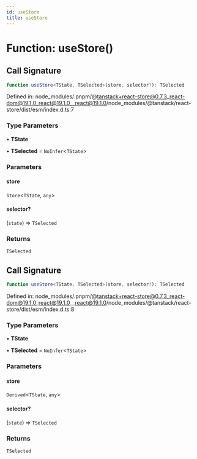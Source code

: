```yaml
---
id: useStore
title: useStore
---
```


<!-- DO NOT EDIT: this page is autogenerated from the type comments -->

# Function: useStore()

## Call Signature

```ts
function useStore<TState, TSelected>(store, selector?): TSelected
```

Defined in: node\_modules/.pnpm/@tanstack+react-store@0.7.3\_react-dom@19.1.0\_react@19.1.0\_\_react@19.1.0/node\_modules/@tanstack/react-store/dist/esm/index.d.ts:7

### Type Parameters

• **TState**

• **TSelected** = `NoInfer`\<`TState`\>

### Parameters

#### store

`Store`\<`TState`, `any`\>

#### selector?

(`state`) => `TSelected`

### Returns

`TSelected`

## Call Signature

```ts
function useStore<TState, TSelected>(store, selector?): TSelected
```

Defined in: node\_modules/.pnpm/@tanstack+react-store@0.7.3\_react-dom@19.1.0\_react@19.1.0\_\_react@19.1.0/node\_modules/@tanstack/react-store/dist/esm/index.d.ts:8

### Type Parameters

• **TState**

• **TSelected** = `NoInfer`\<`TState`\>

### Parameters

#### store

`Derived`\<`TState`, `any`\>

#### selector?

(`state`) => `TSelected`

### Returns

`TSelected`
